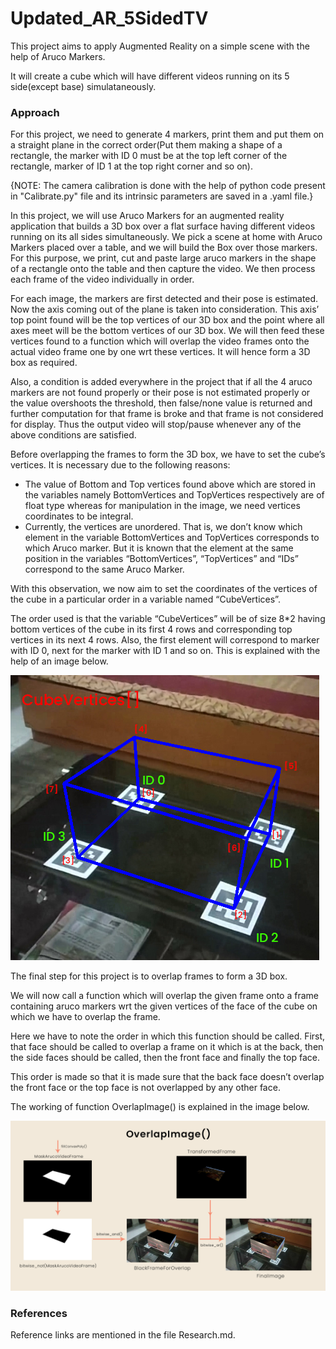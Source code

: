 # Updated_AR_5SidedTV

This project aims to apply Augmented Reality on a simple scene with the help of Aruco Markers.

It will create a cube which will have different videos running on its 5 side(except base) simulataneously.




### Approach 

For this project, we need to generate 4 markers, print them and put them on a straight plane in the correct order(Put them making a shape of a rectangle, the marker with ID 0 must be at the top left corner of the rectangle, marker of ID 1 at the top right corner and so on).

{NOTE: The camera calibration is done with the help of python code present in "Calibrate.py" file and its intrinsic parameters are saved in a .yaml file.}

In this project, we will use Aruco Markers for an augmented reality application that builds a 3D box over a flat surface having different videos running on its all sides simultaneously. We pick a scene at home with Aruco Markers placed over a table, and we will build the Box over those markers. For this purpose, we print, cut and paste large aruco markers in the shape of a rectangle onto the table and then capture the video. We then process each frame of the video individually in order.

For each image, the markers are first detected and their pose is estimated. Now the axis coming out of the plane is taken into consideration. This axis’ top point found will be the top vertices of our 3D box and the point where all axes meet will be the bottom vertices of our 3D box. We will then feed these vertices found to a function which will overlap the video frames onto the actual video frame one by one wrt these vertices. It will hence form a 3D box as required.

Also, a condition is added everywhere in the project that if all the 4 aruco markers are not found properly or their pose is not estimated properly or the value overshoots the threshold, then false/none value is returned and further computation for that frame is broke and that frame is not considered for display. Thus the output video will stop/pause whenever any of the above conditions are satisfied.

Before overlapping the frames to form the 3D box, we have to set the cube’s vertices. It is necessary due to the following reasons:
* The value of Bottom and Top vertices found above which are stored in the variables namely BottomVertices and TopVertices respectively are of float type whereas for manipulation in the image, we need vertices coordinates to be integral.
* Currently, the vertices are unordered. That is, we don’t know which element in the variable BottomVertices and TopVertices corresponds to which Aruco marker. But it is known that the element at the same position in the variables “BottomVertices”, “TopVertices” and “IDs” correspond to the same Aruco Marker.

With this observation, we now aim to set the coordinates of the vertices of the cube in a particular order in a variable named “CubeVertices”.

The order used is that the variable “CubeVertices” will be of size 8*2 having bottom vertices of the cube in its first 4 rows and corresponding top vertices in its next 4 rows. Also, the first element will correspond to marker with ID 0, next for the marker with ID 1 and so on.
This is explained with the help of an image below.

![](Images/CubeVertices.jpg)

The final step for this project is to overlap frames to form a 3D box. 

We will now call a function which will overlap the given frame onto a frame containing aruco markers wrt the given vertices of the face of the cube on which we have to overlap the frame.

Here we have to note the order in which this function should be called. First, that face should be called to overlap a frame on it which is at the back, then the side faces should be called, then the front face and finally the top face.

This order is made so that it is made sure that the back face doesn’t overlap the front face or the top face is not overlapped by any other face.

The working of function OverlapImage() is explained in the image below.

![](Images/OverlapImage.jpg)


### References

Reference links are mentioned in the file Research.md.


